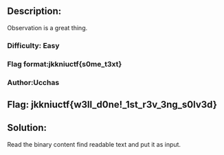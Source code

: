## Description:
Observation is a great thing.
### Difficulty: Easy
### Flag format:jkkniuctf{s0me_t3xt}
### Author:Ucchas

## Flag: jkkniuctf{w3ll_d0ne!_1st_r3v_3ng_s0lv3d}

## Solution:
Read the binary content find readable text and put it as input.
